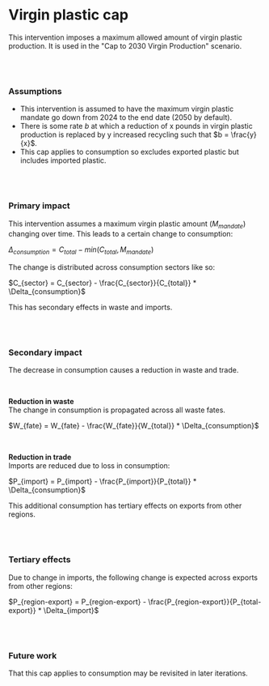 # Virgin plastic cap
This intervention imposes a maximum allowed amount of virgin plastic production. It is used in the "Cap to 2030 Virgin Production" scenario.

<br>
<br>

### Assumptions

- This intervention is assumed to have the maximum virgin plastic mandate go down from 2024 to the end date (2050 by default).
- There is some rate $b$ at which a reduction of x pounds in virgin plastic production is replaced by y increased recycling such that $b = \frac{y}{x}$.
- This cap applies to consumption so excludes exported plastic but includes imported plastic.

<br>
<br>

### Primary impact
This intervention assumes a maximum virgin plastic amount ($M_{mandate}$) changing over time. This leads to a certain change to consumption:

$\Delta_{consumption} = C_{total} - min(C_{total}, M_{mandate})$

The change is distributed across consumption sectors like so:

$C_{sector} = C_{sector} - \frac{C_{sector}}{C_{total}} * \Delta_{consumption}$

This has secondary effects in waste and imports.

<br>
<br>

### Secondary impact
The decrease in consumption causes a reduction in waste and trade.

<br>

**Reduction in waste**  
The change in consumption is propagated across all waste fates.

$W_{fate} = W_{fate} - \frac{W_{fate}}{W_{total}} * \Delta_{consumption}$

<br>

**Reduction in trade**  
Imports are reduced due to loss in consumption:

$P_{import} = P_{import} - \frac{P_{import}}{P_{total}} * \Delta_{consumption}$

This additional consumption has tertiary effects on exports from other regions.

<br>
<br>

### Tertiary effects
Due to change in imports, the following change is expected across exports from other regions:

$P_{region-export} = P_{region-export} - \frac{P_{region-export}}{P_{total-export}} * \Delta_{import}$

<br>
<br>

### Future work
That this cap applies to consumption may be revisited in later iterations.